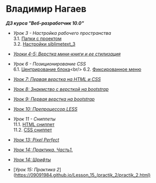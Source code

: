 <h1 text-align="center"> Владимир Нагаев</h1>
    
***ДЗ курса "Веб-разработчик 10.0"***

* _Урок 3 - Настройка рабочего пространства_<br/>
    3.1. [Папки с проектом](https://09091984.github.io/Lesson_3_(properties)/Папки%20с%20проектом.png)<br/>
    3.2. [Настройки siblimetext_3](https://09091984.github.io/Lesson_3_(properties)/Насторойки%20siblime.png)
    
* [_Уроки 4-5: Верстка мини-книги и ее стилизация_](https://09091984.github.io/lesson_4_5%20(html_css)/)

* _Урок 6 - Позиционирование CSS_<br/>
    6.1. [Центрирование блока](https://09091984.github.io/lesson_6(позиц.%20CSS)/block_center.html)<br/>
    6.2. [Фиксированное меню](https://09091984.github.io/lesson_6(позиц.%20css)/fix_menu.html)
    
* [_Урок 7: Первая верстка на HTML и CSS_](https://09091984.github.io/Lesson_7(one_maket)/Project_Lesson_10/million.html)

* [_Урок 8: Знакмство с версткой на bootstrap_](https://09091984.github.io/Lesson_8_(bootstrap)/Bootstrap_1.html)

* [_Урок 9: Первая верстка на bootstrap_](https://09091984.github.io/Leson_9_(bootstrap_2)/bootstrap_2.html)

* [_Урок 10: Препроцессор LESS_](https://09091984.github.io/Lesson_10_LESS/homework.css)

* _Урок 11 - Сниппеты_<br/>
    11.1. [HTML сниппет](https://09091984.github.io/Lesson_11_(snippets)/HTML_snippet.png)<br/>
    11.2. [CSS сниппет](https://09091984.github.io/Lesson_11_(snippets)/CSS_snippet.png)
    
* [_Урок 13: Pixel Perfect_](https://09091984.github.io/Lesson_13_(pixel_perfect)/Pixel_Perfect.html)

* [_Урок 14: Практика. Часть1._](https://09091984.github.io/Lesson_14_(practik_1)/practik_1.html)

* [_Урок 14: Шрифты_](https://09091984.github.io/Lesson_14.2_(shrift)/fonts.html)

* [_Урок 15: Практика 2_](https://09091984.github.io/Lesson_15_(practik_2/practik_2.html)
